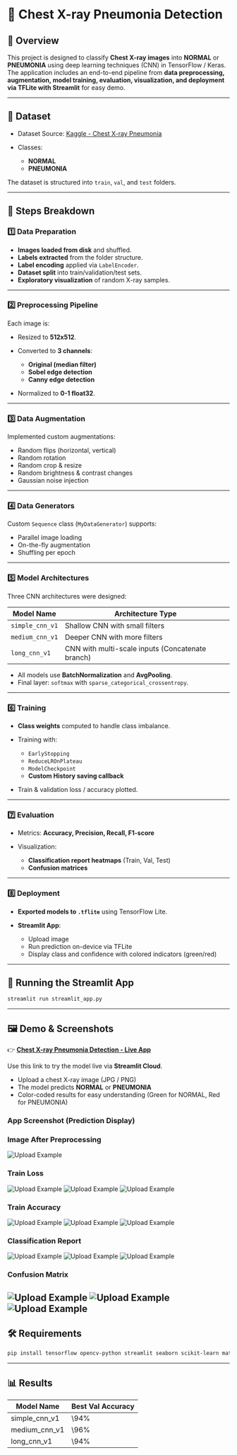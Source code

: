# 🩻 Chest X-ray Pneumonia Detection

## 📄 Overview

This project is designed to classify **Chest X-ray images** into **NORMAL** or **PNEUMONIA** using deep learning techniques (CNN) in TensorFlow / Keras. The application includes an end-to-end pipeline from **data preprocessing, augmentation, model training, evaluation, visualization, and deployment via TFLite with Streamlit** for easy demo.

---

## 📂 Dataset

* Dataset Source: [Kaggle - Chest X-ray Pneumonia](https://www.kaggle.com/datasets/paultimothymooney/chest-xray-pneumonia)
* Classes:

  * **NORMAL**
  * **PNEUMONIA**

The dataset is structured into `train`, `val`, and `test` folders.

---

## 🔧 Steps Breakdown

### 1️⃣ **Data Preparation**

* **Images loaded from disk** and shuffled.
* **Labels extracted** from the folder structure.
* **Label encoding** applied via `LabelEncoder`.
* **Dataset split** into train/validation/test sets.
* **Exploratory visualization** of random X-ray samples.

---

### 2️⃣ **Preprocessing Pipeline**

Each image is:

* Resized to **512x512**.
* Converted to **3 channels**:

  * **Original (median filter)**
  * **Sobel edge detection**
  * **Canny edge detection**
* Normalized to **0-1 float32**.

---

### 3️⃣ **Data Augmentation**

Implemented custom augmentations:

* Random flips (horizontal, vertical)
* Random rotation
* Random crop & resize
* Random brightness & contrast changes
* Gaussian noise injection

---

### 4️⃣ **Data Generators**

Custom `Sequence` class (`MyDataGenerator`) supports:

* Parallel image loading
* On-the-fly augmentation
* Shuffling per epoch

---

### 5️⃣ **Model Architectures**

Three CNN architectures were designed:

| Model Name      | Architecture Type                                |
| --------------- | ------------------------------------------------ |
| `simple_cnn_v1` | Shallow CNN with small filters                   |
| `medium_cnn_v1` | Deeper CNN with more filters                     |
| `long_cnn_v1`   | CNN with multi-scale inputs (Concatenate branch) |

* All models use **BatchNormalization** and **AvgPooling**.
* Final layer: `softmax` with `sparse_categorical_crossentropy`.

---

### 6️⃣ **Training**

* **Class weights** computed to handle class imbalance.
* Training with:

  * `EarlyStopping`
  * `ReduceLROnPlateau`
  * `ModelCheckpoint`
  * **Custom History saving callback**
* Train & validation loss / accuracy plotted.

---

### 7️⃣ **Evaluation**

* Metrics: **Accuracy, Precision, Recall, F1-score**
* Visualization:

  * **Classification report heatmaps** (Train, Val, Test)
  * **Confusion matrices**

---

### 8️⃣ **Deployment**

* **Exported models to `.tflite`** using TensorFlow Lite.
* **Streamlit App**:

  * Upload image
  * Run prediction on-device via TFLite
  * Display class and confidence with colored indicators (green/red)

---

## 🚀 Running the Streamlit App

```bash
streamlit run streamlit_app.py
```

---

## 🖼️ Demo & Screenshots



👉 **[Chest X-ray Pneumonia Detection - Live App](https://chestxray-2pwkqxb6jx9kgfx5hnmzm8.streamlit.app/)**

Use this link to try the model live via **Streamlit Cloud**.

* Upload a chest X-ray image (JPG / PNG)
* The model predicts **NORMAL** or **PNEUMONIA**
* Color-coded results for easy understanding (Green for NORMAL, Red for PNEUMONIA)

### App Screenshot (Prediction Display)

### Image After Preprocessing
![Upload Example](assets/image_prcessed_0.png)

### Train Loss
![Upload Example](assets/train_loss_0.png)
![Upload Example](assets/train_loss_1.png)
![Upload Example](assets/train_loss_2.png)

### Train Accuracy
![Upload Example](assets/train_acc_0.png)
![Upload Example](assets/train_acc_1.png)
![Upload Example](assets/train_acc_2.png)

### Classification Report
![Upload Example](assets/cr0.png)
![Upload Example](assets/cr1.png)
![Upload Example](assets/cr2.png)

### Confusion Matrix
![Upload Example](assets/cm0.png)
![Upload Example](assets/cm1.png)
![Upload Example](assets/cm2.png)
---

## 🛠️ Requirements

```bash
pip install tensorflow opencv-python streamlit seaborn scikit-learn matplotlib numpy
```

---

## 📊 Results

| Model Name      | Best Val Accuracy |
| --------------- |-------------------|
| simple\_cnn\_v1 | \94%              |
| medium\_cnn\_v1 | \96%              |
| long\_cnn\_v1   | \94%              |